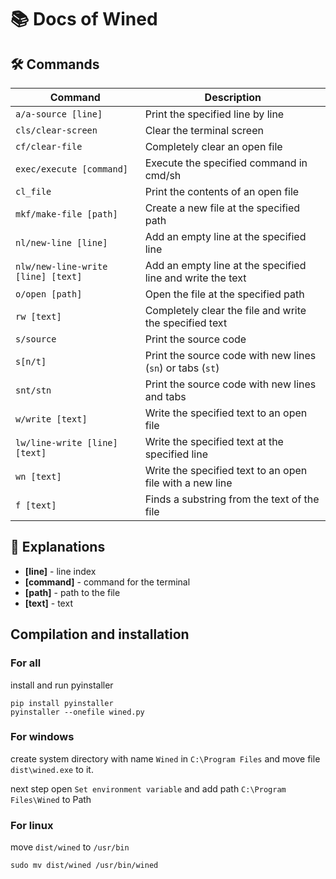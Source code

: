 # 📚 Docs of Wined

## 🛠️ Commands

| Command                            | Description                                                |
|------------------------------------|------------------------------------------------------------|
| `a/a-source [line]`                | Print the specified line by line                           |
| `cls/clear-screen`                 | Clear the terminal screen                                  |
| `cf/clear-file`                    | Completely clear an open file                              |
| `exec/execute [command]`           | Execute the specified command in cmd/sh                    |
| `cl_file`                          | Print the contents of an open file                         |
| `mkf/make-file [path]`             | Create a new file at the specified path                    |
| `nl/new-line [line]`               | Add an empty line at the specified line                    |
| `nlw/new-line-write [line] [text]` | Add an empty line at the specified line and write the text |
| `o/open [path]`                    | Open the file at the specified path                        |
| `rw [text]`                        | Completely clear the file and write the specified text     |
| `s/source`                         | Print the source code                                      |
| `s[n/t]`                           | Print the source code with new lines (`sn`) or tabs (`st`) |
| `snt/stn`                          | Print the source code with new lines and tabs              |
| `w/write [text]`                   | Write the specified text to an open file                   |
| `lw/line-write [line] [text]`      | Write the specified text at the specified line             |
| `wn [text]`                        | Write the specified text to an open file with a new line   |
| `f [text]`                         | Finds a substring from the text of the file                |

## 📖 Explanations

- **[line]** - line index
- **[command]** - command for the terminal
- **[path]** - path to the file
- **[text]** - text

## Compilation and installation

### For all
install and run pyinstaller
```shell
pip install pyinstaller
pyinstaller --onefile wined.py
```

### For windows 
create system directory with name `Wined` in `C:\Program Files` 
and move file `dist\wined.exe` to it.

next step open `Set environment variable` and add path `C:\Program Files\Wined` to Path

### For linux
move `dist/wined` to `/usr/bin`
```shell
sudo mv dist/wined /usr/bin/wined
```